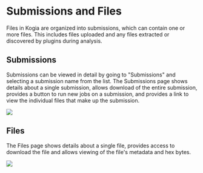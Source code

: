 # Submissions and Files

Files in Kogia are organized into submissions, which can contain one or more files. This includes files uploaded and any files extracted or discovered by plugins during analysis.

## Submissions

Submissions can be viewed in detail by going to "Submissions" and selecting a submission name from the list. The Submissions page shows details about a single submission, allows download of the entire submission, provides a button to run new jobs on a submission, and provides a link to view the individual files that make up the submission.

![](/images/submission.png)

## Files

The Files page shows details about a single file, provides access to download the file and allows viewing of the file's metadata and hex bytes.

![](/images/file_view.png)
